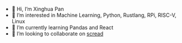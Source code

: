 - 👋 Hi, I’m Xinghua Pan
- 👀 I’m interested in Machine Learning, Python, Rustlang, RPi, RISC-V, Linux
- 🌱 I’m currently learning Pandas and React
- 💞️ I’m looking to collaborate on [scread](https://github.com/OSU-BMBL/scread)
